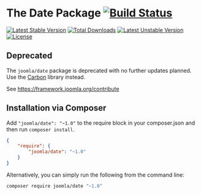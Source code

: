 # The Date Package [![Build Status](https://ci.joomla.org/api/badges/joomla-framework/date/status.svg)](https://ci.joomla.org/joomla-framework/date)

[![Latest Stable Version](https://poser.pugx.org/joomla/date/v/stable)](https://packagist.org/packages/joomla/date)
[![Total Downloads](https://poser.pugx.org/joomla/date/downloads)](https://packagist.org/packages/joomla/date)
[![Latest Unstable Version](https://poser.pugx.org/joomla/date/v/unstable)](https://packagist.org/packages/joomla/date)
[![License](https://poser.pugx.org/joomla/date/license)](https://packagist.org/packages/joomla/date)

## Deprecated

The `joomla/date` package is deprecated with no further updates planned. Use
the [Carbon](https://github.com/briannesbitt/Carbon) library instead.

See https://framework.joomla.org/contribute

## Installation via Composer

Add `"joomla/date": "~1.0"` to the require block in your composer.json and then run `composer install`.

```json
{
	"require": {
		"joomla/date": "~1.0"
	}
}
```

Alternatively, you can simply run the following from the command line:

```sh
composer require joomla/date "~1.0"
```
